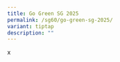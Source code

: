 ```yaml
---
title: Go Green SG 2025
permalink: /sg60/go-green-sg-2025/
variant: tiptap
description: ""
---
```

<p>x</p>